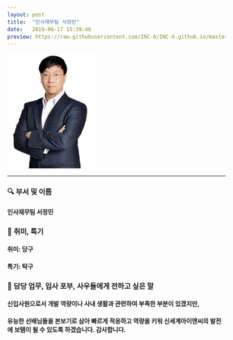 ```yaml
---
layout: post
title:  "인사재무팀 서정민"
date:   2019-06-17 15:39:40
preview: https://raw.githubusercontent.com/INC-6/INC-6.github.io/master/_asset/%EB%8F%99%EA%B8%B0%EC%82%AC%EC%A7%84/191917.jpg
---
```


![Picture 1](https://raw.githubusercontent.com/INC-6/INC-6.github.io/master/_asset/%EB%8F%99%EA%B8%B0%EC%82%AC%EC%A7%84/191917.jpg)

---

### 🔍 **부서 및 이름**

#### 인사재무팀 서정민
    
### 🔔 **취미, 특기**

#### 취미: 당구
  
#### 특기: 탁구

### 🔔 **담당 업무, 입사 포부, 사우들에게 전하고 싶은 말**

#### 신입사원으로서 개발 역량이나 사내 생활과 관련하여 부족한 부분이 있겠지만,
    
#### 유능한 선배님들을 본보기로 삼아 빠르게 적응하고 역량을 키워 신세계아이앤씨의 발전에 보탬이 될 수 있도록 하겠습니다. 감사합니다.